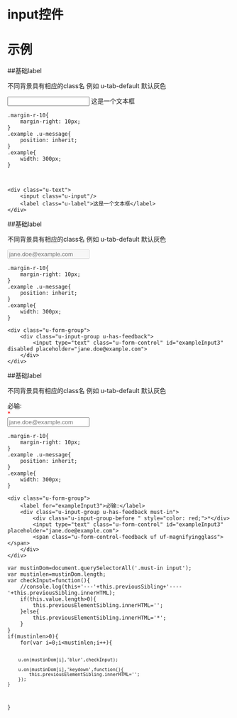 # input控件


# 示例


##基础label

不同背景具有相应的class名
例如 u-tab-default 默认灰色
<div class="example-content ex-hide"><style>.margin-r-10{
    margin-right: 10px; 
}
.example .u-message{
    position: inherit;
}
.example{
	width: 300px;
}


</style></div>
<div class="example-content"><div class="u-text">
    <input class="u-input"/>
    <label class="u-label">这是一个文本框</label>
</div>
</div>
<div class="examples-code"><pre><code>.margin-r-10{
    margin-right: 10px; 
}
.example .u-message{
    position: inherit;
}
.example{
	width: 300px;
}

</code></pre>
</div>
<div class="examples-code"><pre><code>&lt;div class="u-text">
    &lt;input class="u-input"/>
    &lt;label class="u-label">这是一个文本框&lt;/label>
&lt;/div>
</code></pre>
</div>

##基础label

不同背景具有相应的class名
例如 u-tab-default 默认灰色
<div class="example-content ex-hide"><style>.margin-r-10{
    margin-right: 10px; 
}
.example .u-message{
    position: inherit;
}
.example{
	width: 300px;
}
</style></div>
<div class="example-content"><div class="u-form-group">
    <div class="u-input-group u-has-feedback">
        <input type="text" class="u-form-control" id="exampleInput3" disabled placeholder="jane.doe@example.com">
    </div>
</div>
</div>
<div class="examples-code"><pre><code>.margin-r-10{
    margin-right: 10px; 
}
.example .u-message{
    position: inherit;
}
.example{
	width: 300px;
}</code></pre>
</div>
<div class="examples-code"><pre><code>&lt;div class="u-form-group">
    &lt;div class="u-input-group u-has-feedback">
        &lt;input type="text" class="u-form-control" id="exampleInput3" disabled placeholder="jane.doe@example.com">
    &lt;/div>
&lt;/div>
</code></pre>
</div>

##基础label

不同背景具有相应的class名
例如 u-tab-default 默认灰色
<div class="example-content ex-hide"><style>.margin-r-10{
    margin-right: 10px; 
}
.example .u-message{
    position: inherit;
}
.example{
	width: 300px;
}
</style></div>
<div class="example-content"><div class="u-form-group">
    <label for="exampleInput3">必输:</label>
    <div class="u-input-group u-has-feedback must-in">
        <div class="u-input-group-before " style="color: red;">*</div>
        <input type="text" class="u-form-control" id="exampleInput3" placeholder="jane.doe@example.com">
        <span class="u-form-control-feedback uf uf-magnifyingglass"></span>
    </div>
</div></div>
<div class="example-content ex-hide"><script>var mustinDom=document.querySelectorAll('.must-in input');
var mustinlen=mustinDom.length;
var checkInput=function(){
    //console.log(this+'---'+this.previousSibling+'----'+this.previousSibling.innerHTML);
    if(this.value.length>0){
        this.previousElementSibling.innerHTML='';
    }else{
        this.previousElementSibling.innerHTML='*';
    }
}
if(mustinlen>0){
    for(var i=0;i<mustinlen;i++){
        
        u.on(mustinDom[i],'blur',checkInput);

        u.on(mustinDom[i],'keydown',function(){
        	this.previousElementSibling.innerHTML='';
        });
    }
}

</script></div>
<div class="examples-code"><pre><code>.margin-r-10{
    margin-right: 10px; 
}
.example .u-message{
    position: inherit;
}
.example{
	width: 300px;
}</code></pre>
</div>
<div class="examples-code"><pre><code>&lt;div class="u-form-group">
    &lt;label for="exampleInput3">必输:&lt;/label>
    &lt;div class="u-input-group u-has-feedback must-in">
        &lt;div class="u-input-group-before " style="color: red;">*&lt;/div>
        &lt;input type="text" class="u-form-control" id="exampleInput3" placeholder="jane.doe@example.com">
        &lt;span class="u-form-control-feedback uf uf-magnifyingglass">&lt;/span>
    &lt;/div>
&lt;/div></code></pre>
</div>
<div class="examples-code"><pre><code>var mustinDom=document.querySelectorAll('.must-in input');
var mustinlen=mustinDom.length;
var checkInput=function(){
    //console.log(this+'---'+this.previousSibling+'----'+this.previousSibling.innerHTML);
    if(this.value.length>0){
        this.previousElementSibling.innerHTML='';
    }else{
        this.previousElementSibling.innerHTML='*';
    }
}
if(mustinlen>0){
    for(var i=0;i&lt;mustinlen;i++){
        
        u.on(mustinDom[i],'blur',checkInput);

        u.on(mustinDom[i],'keydown',function(){
        	this.previousElementSibling.innerHTML='';
        });
    }
}
</code></pre>
</div>


<!--### 示例1

示例1说明

### 示例2

示例2说-->


